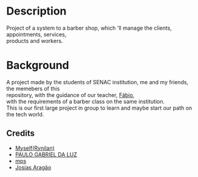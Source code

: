# Description

Project of a system to a barber shop, which 'll manage the clients, appointments, services,  
products and workers.

# Background

A project made by the students of SENAC institution, me and my friends, the memebers of this  
repository, with the guidance of our teacher, [Fábio](https://github.com/antoniofabioqueiroz/),  
with the requirements of a barber class on the same institution.  
This is our first large project in group to learn and maybe start our path on the tech world.

## Credits

* [Myself(Rynilan)](https://github.com/Rynilan/)  
* [PAULO GABRIEL DA LUZ](https://github.com/DRXMORENO/)  
* [mps](https://github.com/mps192004/)  
* [Josias Aragão](https://github.com/JosiasAragao/)  
